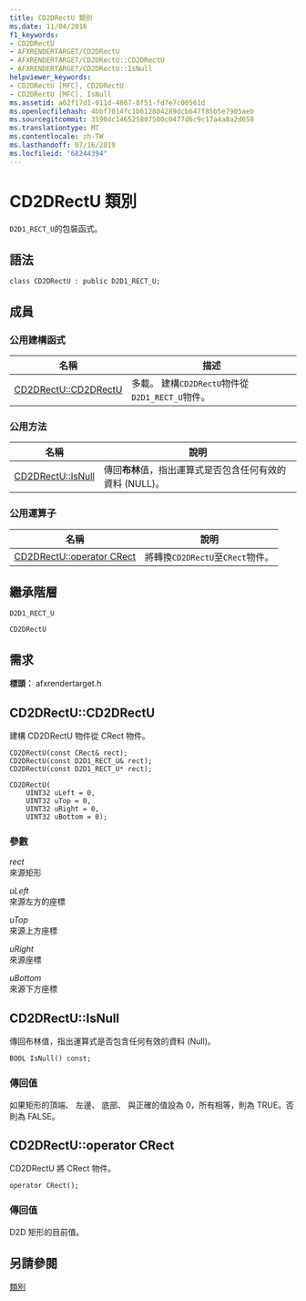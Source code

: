 ```yaml
---
title: CD2DRectU 類別
ms.date: 11/04/2016
f1_keywords:
- CD2DRectU
- AFXRENDERTARGET/CD2DRectU
- AFXRENDERTARGET/CD2DRectU::CD2DRectU
- AFXRENDERTARGET/CD2DRectU::IsNull
helpviewer_keywords:
- CD2DRectU [MFC], CD2DRectU
- CD2DRectU [MFC], IsNull
ms.assetid: a62f17d1-011d-4867-8f51-fd7e7c00561d
ms.openlocfilehash: 4bbf7014fc1b612804289dcb647f85b5e7905aeb
ms.sourcegitcommit: 3590dc146525807500c0477d6c9c17a4a8a2d658
ms.translationtype: MT
ms.contentlocale: zh-TW
ms.lasthandoff: 07/16/2019
ms.locfileid: "68244394"
---
```

# <a name="cd2drectu-class"></a>CD2DRectU 類別

`D2D1_RECT_U`的包裝函式。

## <a name="syntax"></a>語法

```
class CD2DRectU : public D2D1_RECT_U;
```

## <a name="members"></a>成員

### <a name="public-constructors"></a>公用建構函式

|名稱|描述|
|----------|-----------------|
|[CD2DRectU::CD2DRectU](#cd2drectu)|多載。 建構`CD2DRectU`物件從`D2D1_RECT_U`物件。|

### <a name="public-methods"></a>公用方法

|名稱|說明|
|----------|-----------------|
|[CD2DRectU::IsNull](#isnull)|傳回**布林**值，指出運算式是否包含任何有效的資料 (NULL)。|

### <a name="public-operators"></a>公用運算子

|名稱|說明|
|----------|-----------------|
|[CD2DRectU::operator CRect](#operator_crect)|將轉換`CD2DRectU`至`CRect`物件。|

## <a name="inheritance-hierarchy"></a>繼承階層

`D2D1_RECT_U`

`CD2DRectU`

## <a name="requirements"></a>需求

**標頭：** afxrendertarget.h

##  <a name="cd2drectu"></a>  CD2DRectU::CD2DRectU

建構 CD2DRectU 物件從 CRect 物件。

```
CD2DRectU(const CRect& rect);
CD2DRectU(const D2D1_RECT_U& rect);
CD2DRectU(const D2D1_RECT_U* rect);

CD2DRectU(
    UINT32 uLeft = 0,
    UINT32 uTop = 0,
    UINT32 uRight = 0,
    UINT32 uBottom = 0);
```

### <a name="parameters"></a>參數

*rect*<br/>
來源矩形

*uLeft*<br/>
來源左方的座標

*uTop*<br/>
來源上方座標

*uRight*<br/>
來源座標

*uBottom*<br/>
來源下方座標

##  <a name="isnull"></a>  CD2DRectU::IsNull

傳回布林值，指出運算式是否包含任何有效的資料 (Null)。

```
BOOL IsNull() const;
```

### <a name="return-value"></a>傳回值

如果矩形的頂端、 左邊、 底部、 與正確的值設為 0，所有相等，則為 TRUE。否則為 FALSE。

##  <a name="operator_crect"></a>  CD2DRectU::operator CRect

CD2DRectU 將 CRect 物件。

```
operator CRect();
```

### <a name="return-value"></a>傳回值

D2D 矩形的目前值。

## <a name="see-also"></a>另請參閱

[類別](../../mfc/reference/mfc-classes.md)

